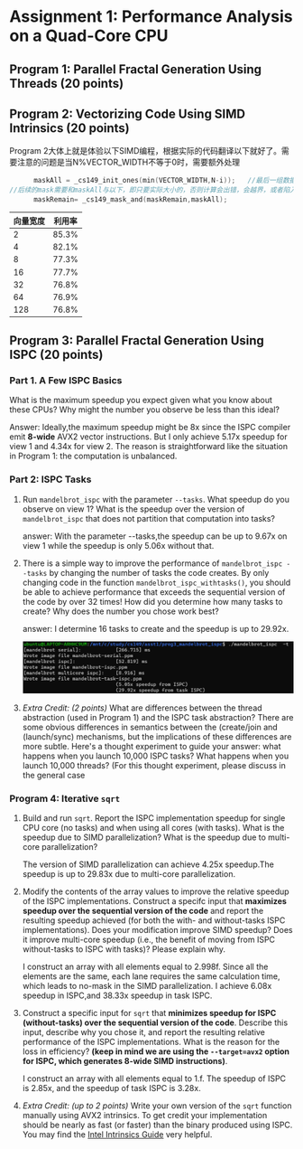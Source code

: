 # Assignment 1: Performance Analysis on a Quad-Core CPU

## Program 1: Parallel Fractal Generation Using Threads (20 points)





## Program 2: Vectorizing Code Using SIMD Intrinsics (20 points)

Program 2大体上就是体验以下SIMD编程，根据实际的代码翻译以下就好了。需要注意的问题是当N%VECTOR_WIDTH不等于0时，需要额外处理

```c
      maskAll = _cs149_init_ones(min(VECTOR_WIDTH,N-i));   //最后一组数据不足向量宽度时，只需要实际大小即可
//后续的mask需要和maskAll与以下，即只要实际大小的，否则计算会出错，会越界，或者陷入死循环
      maskRemain= _cs149_mask_and(maskRemain,maskAll);


```



| 向量宽度 | 利用率 |
| -------- | ------ |
| 2        | 85.3%  |
| 4        | 82.1%  |
| 8        | 77.3%  |
| 16       | 77.7%  |
| 32       | 76.8%  |
| 64       | 76.9%  |
| 128      | 76.8%  |

## Program 3: Parallel Fractal Generation Using ISPC (20 points) ##



###  Part 1. A Few ISPC Basics 

What is the maximum speedup you expect given what you know about these CPUs? Why might the number you observe be less than this ideal? 

Answer: Ideally,the maximum speedup might be 8x  since  the ISPC compiler emit **8-wide** AVX2 vector instructions. But I only achieve 5.17x  speedup for view 1 and 4.34x for view 2.  The reason is straightforward like the situation in Program 1: the computation is unbalanced.

### Part 2: ISPC Tasks 

1. Run `mandelbrot_ispc` with the parameter `--tasks`. What speedup do you
     observe on view 1? What is the speedup over the version of `mandelbrot_ispc` that
     does not partition that computation into tasks?

   answer: With the parameter --tasks,the speedup can be up to 9.67x on view 1 while the speedup is only 5.06x without that.

2. There is a simple way to improve the performance of
     `mandelbrot_ispc --tasks` by changing the number of tasks the code
     creates. By only changing code in the function
     `mandelbrot_ispc_withtasks()`, you should be able to achieve
     performance that exceeds the sequential version of the code by over 32 times!
     How did you determine how many tasks to create? Why does the
     number you chose work best?

   answer: I determine 16 tasks to create and the speedup is up to 29.92x. 

   ![image-20230627093346182](images\image-20230627093346182.png)

3. _Extra Credit: (2 points)_ What are differences between the thread
     abstraction (used in Program 1) and the ISPC task abstraction? There
     are some obvious differences in semantics between the (create/join
     and (launch/sync) mechanisms, but the implications of these differences
     are more subtle. Here's a thought experiment to guide your answer: what
     happens when you launch 10,000 ISPC tasks? What happens when you launch
     10,000 threads? (For this thought experiment, please discuss in the general case

### Program 4: Iterative `sqrt`

1. Build and run `sqrt`. Report the ISPC implementation speedup for 
     single CPU core (no tasks) and when using all cores (with tasks). What 
     is the speedup due to SIMD parallelization? What is the speedup due to 
     multi-core parallelization?

   The version of SIMD parallelization can achieve 4.25x speedup.The speedup is up to 29.83x due to multi-core parallelization.

2. Modify the contents of the array values to improve the relative speedup 
     of the ISPC implementations. Construct a specifc input that __maximizes speedup over the sequential version of the code__ and report the resulting speedup achieved (for both the with- and without-tasks ISPC implementations). Does your modification improve SIMD speedup?
     Does it improve multi-core speedup (i.e., the benefit of moving from ISPC without-tasks to ISPC with tasks)? Please explain why.

   I construct an array with all elements equal to 2.998f. Since all the elements are the same, each lane requires the same calculation time, which leads to no-mask in the SIMD parallelization. I achieve 6.08x speedup in ISPC,and 38.33x speedup in task ISPC.

3. Construct a specific input for `sqrt` that __minimizes speedup for ISPC (without-tasks) over the sequential version of the code__. Describe this input, describe why you chose it, and report the resulting relative performance of the ISPC implementations. What is the reason for the loss in efficiency? 
   __(keep in mind we are using the `--target=avx2` option for ISPC, which generates 8-wide SIMD instructions)__. 

   I construct an array with all elements equal to 1.f. The speedup of ISPC is 2.85x, and the speedup of task ISPC is 3.28x.

4. _Extra Credit: (up to 2 points)_ Write your own version of the `sqrt` 
    function manually using AVX2 intrinsics. To get credit your 
   implementation should be nearly as fast (or faster) than the binary 
   produced using ISPC. You may find the [Intel Intrinsics Guide](https://software.intel.com/sites/landingpage/IntrinsicsGuide/) 
   very helpful.
